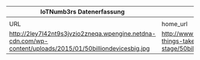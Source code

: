 |IoTNumb3rs Datenerfassung|||||||||||
| ---- | ---- | ---- | ---- | ---- | ---- | ---- | ---- | ---- | ---- | ---- |
||||||||||||
|URL|home_url|filename|device_class|device_count|market_class|market_volume|prognosis_year|publication_year|authorship_class|Dropbox folder|
|http://2ley7l42nt9s3jvzio2zneqa.wpengine.netdna-cdn.com/wp-content/uploads/2015/01/50billiondevicesbig.jpg|http://www.ravepubs.com/internet-things-takes-center-stage/50billiondevicesbig/|file10_50billiondevicesbig.jpg||||||||MariaMarg/20190106-1800|
